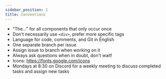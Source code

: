 ```yaml
---
sidebar_position: 1
title: Conventions
---
```


- "The..." for all components that only occur once
- Don't necessarily use `<div>`, prefer more specific tags
- Language for code, comments, and Git in English
- One separate branch per issue
- Assign issue to branch when working on it
- Always ask questions when in doubt, don't wait!
- Icons: https://fonts.google.com/icons
- Mondays at 8:30 on Discord for a weekly meeting to discuss completed tasks and assign new tasks
